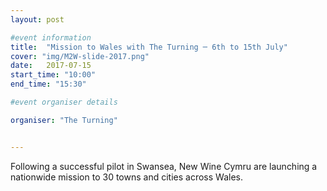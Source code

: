 ```yaml
---
layout: post

#event information
title:  "Mission to Wales with The Turning ─ 6th to 15th July"
cover: "img/M2W-slide-2017.png"
date:   2017-07-15
start_time: "10:00"
end_time: "15:30"

#event organiser details

organiser: "The Turning"


---
```


Following a successful pilot in Swansea, New Wine Cymru are launching a nationwide mission to 30 towns and cities across Wales.

